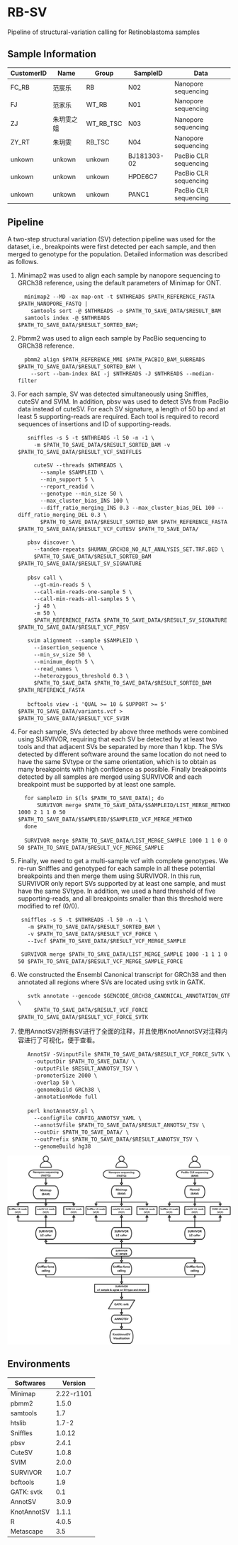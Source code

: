# RB-SV
Pipeline of structural-variation calling for Retinoblastoma samples

## Sample Information

| CustomerID | Name   | Group | SampleID | Data                  |
| --- |--------| --- | --- |-----------------------|
| FC_RB | 范宸乐    | RB | N02 | Nanopore sequencing   |
| FJ | 范家乐    | WT_RB | N01 | Nanopore sequencing   |
| ZJ | 朱玥雯之姐  | WT_RB_TSC | N03 | Nanopore sequencing   |
| ZY_RT | 朱玥雯    | RB_TSC | N04 | Nanopore sequencing   |
| unkown | unkown | unkown | BJ181303-02 | PacBio CLR sequencing |
| unkown | unkown    | unkown | HPDE6C7 | PacBio CLR sequencing   |
| unkown | unkown    | unkown | PANC1 | PacBio CLR sequencing  |

## Pipeline

A two-step structural variation (SV) detection pipeline was used for the dataset, 
i.e., breakpoints were first detected per each sample, and then merged to genotype for the population. 
Detailed information was described as follows.

1. Minimap2 was used to align each sample by nanopore sequencing to GRCh38 reference, using the default parameters of Minimap for ONT.

    ```shell
      minimap2 --MD -ax map-ont -t $NTHREADS $PATH_REFERENCE_FASTA $PATH_NANOPORE_FASTQ |
        samtools sort -@ $NTHREADS -o $PATH_TO_SAVE_DATA/$RESULT_BAM
      samtools index -@ $NTHREADS $PATH_TO_SAVE_DATA/$RESULT_SORTED_BAM;
    ```
2. Pbmm2 was used to align each sample by PacBio sequencing to GRCh38 reference.

    ```shell
      pbmm2 align $PATH_REFERENCE_MMI $PATH_PACBIO_BAM_SUBREADS $PATH_TO_SAVE_DATA/$RESULT_SORTED_BAM \
        --sort --bam-index BAI -j $NTHREADS -J $NTHREADS --median-filter
    ```
   
3. For each sample, SV was detected simultaneously using Sniffles, cuteSV and SVIM. In addition, pbsv was used to detect SVs from PacBio data instead of cuteSV. For each SV signature, a length of 50 bp and at least 5 supporting-reads are required. Each tool is required to record sequences of insertions and ID of supporting-reads.

   ```shell
      sniffles -s 5 -t $NTHREADS -l 50 -n -1 \
        -m $PATH_TO_SAVE_DATA/$RESULT_SORTED_BAM -v $PATH_TO_SAVE_DATA/$RESULT_VCF_SNIFFLES
   ```

   ```shell
        cuteSV --threads $NTHREADS \
          --sample $SAMPLEID \
          --min_support 5 \
          --report_readid \
          --genotype --min_size 50 \
          --max_cluster_bias_INS 100 \
          --diff_ratio_merging_INS 0.3 --max_cluster_bias_DEL 100 --diff_ratio_merging_DEL 0.3 \
          $PATH_TO_SAVE_DATA/$RESULT_SORTED_BAM $PATH_REFERENCE_FASTA $PATH_TO_SAVE_DATA/$RESULT_VCF_CUTESV $PATH_TO_SAVE_DATA/
   ```

   ```shell
      pbsv discover \
        --tandem-repeats $HUMAN_GRCH38_NO_ALT_ANALYSIS_SET.TRF.BED \
        $PATH_TO_SAVE_DATA/$RESULT_SORTED_BAM $PATH_TO_SAVE_DATA/$RESULT_SV_SIGNATURE
   
      pbsv call \
        --gt-min-reads 5 \
        --call-min-reads-one-sample 5 \
        --call-min-reads-all-samples 5 \
        -j 40 \
        -m 50 \
        $PATH_REFERENCE_FASTA $PATH_TO_SAVE_DATA/$RESULT_SV_SIGNATURE $PATH_TO_SAVE_DATA/$RESULT_VCF_PBSV
   ```

   ```shell
      svim alignment --sample $SAMPLEID \
        --insertion_sequence \
        --min_sv_size 50 \
        --minimum_depth 5 \
        --read_names \
        --heterozygous_threshold 0.3 \
        $PATH_TO_SAVE_DATA $PATH_TO_SAVE_DATA/$RESULT_SORTED_BAM $PATH_REFERENCE_FASTA
   
      bcftools view -i 'QUAL >= 10 & SUPPORT >= 5' $PATH_TO_SAVE_DATA/variants.vcf > $PATH_TO_SAVE_DATA/$RESULT_VCF_SVIM
   ```
   
4. For each sample, SVs detected by above three methods were combined using SURVIVOR, requiring that each SV be detected by at least two tools and that adjacent SVs be separated by more than 1 kbp. The SVs detected by different software around the same location do not need to have the same SVtype or the same orientation, which is to obtain as many breakpoints with high confidence as possible. Finally breakpoints detected by all samples are merged using SURVIVOR and each breakpoint must be supported by at least one sample.

   ```shell
     for sampleID in $(ls $PATH_TO_SAVE_DATA); do   
         SURVIVOR merge $PATH_TO_SAVE_DATA/$SAMPLEID/LIST_MERGE_METHOD 1000 2 1 1 0 50 $PATH_TO_SAVE_DATA/$SAMPLEID/$SAMPLEID_VCF_MERGE_METHOD
     done
   
     SURVIVOR merge $PATH_TO_SAVE_DATA/LIST_MERGE_SAMPLE 1000 1 1 0 0 50 $PATH_TO_SAVE_DATA/$RESULT_VCF_MERGE_SAMPLE
   ```
5. Finally, we need to get a multi-sample vcf with complete genotypes. We re-run Sniffles and genotyped for each sample in all these potential breakpoints and then merge them using SURVIVOR. In this run, SURVIVOR only report SVs supported by at least one sample, and must have the same SVtype. In addition, we used a hard threshold of five supporting-reads, and all breakpoints smaller than this threshold were modified to ref (0/0).
   
   ```shell
    sniffles -s 5 -t $NTHREADS -l 50 -n -1 \
      -m $PATH_TO_SAVE_DATA/$RESULT_SORTED_BAM \
      -v $PATH_TO_SAVE_DATA/$RESULT_VCF_FORCE \
      --Ivcf $PATH_TO_SAVE_DATA/$RESULT_VCF_MERGE_SAMPLE
   ```
   
   ```shell
    SURVIVOR merge $PATH_TO_SAVE_DATA/LIST_MERGE_SAMPLE 1000 -1 1 1 0 50 $PATH_TO_SAVE_DATA/$RESULT_VCF_MERGE_SAMPLE_FORCE
   ```

6. We constructed the Ensembl Canonical transcript for GRCh38 and then annotated all regions where SVs are located using svtk in GATK.

   ```shell
      svtk annotate --gencode $GENCODE_GRCH38_CANONICAL_ANNOTATION_GTF \
        $PATH_TO_SAVE_DATA/$RESULT_VCF_FORCE $PATH_TO_SAVE_DATA/$RESULT_VCF_FORCE_SVTK
   ```
   
7. 使用AnnotSV对所有SV进行了全面的注释，并且使用KnotAnnotSV对注释内容进行了可视化，便于查看。

   ```shell
      AnnotSV -SVinputFile $PATH_TO_SAVE_DATA/$RESULT_VCF_FORCE_SVTK \
        -outputDir $PATH_TO_SAVE_DATA/ \
        -outputFile $RESULT_ANNOTSV_TSV \
        -promoterSize 2000 \
        -overlap 50 \
        -genomeBuild GRCh38 \
        -annotationMode full
   
      perl knotAnnotSV.pl \
        --configFile CONFIG_ANNOTSV_YAML \
        --annotSVfile $PATH_TO_SAVE_DATA/$RESULT_ANNOTSV_TSV \
        --outDir $PATH_TO_SAVE_DATA/ \
        --outPrefix $PATH_TO_SAVE_DATA/$RESULT_ANNOTSV_TSV \
        --genomeBuild hg38
   ```
   
![Fig1. pipline](plots/pipeline-sv-calling.png)



## Environments

| Softwares   | Version    |
|-------------|------------|
| Minimap     | 2.22-r1101 |
| pbmm2       | 1.5.0      |
| samtools    | 1.7        |
| htslib      | 1.7-2      |
| Sniffles    | 1.0.12     |
| pbsv        | 2.4.1      |
| CuteSV      | 1.0.8      |
| SVIM        | 2.0.0      |
| SURVIVOR    | 1.0.7      |
| bcftools    | 1.9        |
| GATK: svtk  | 0.1        |
| AnnotSV     | 3.0.9      |
| KnotAnnotSV | 1.1.1      |
| R           | 4.0.5      |
| Metascape   | 3.5        |
